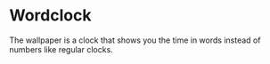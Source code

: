 # Wordclock
The wallpaper is a clock that shows you the time in words instead of numbers like regular clocks.
